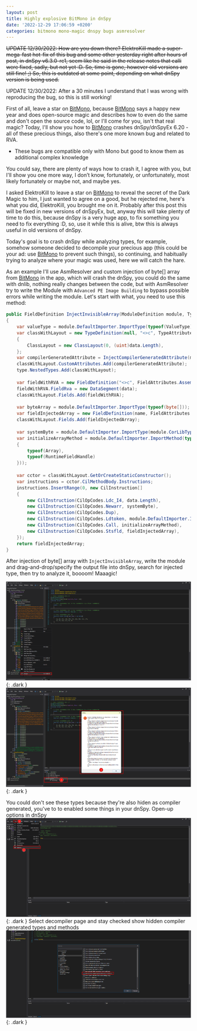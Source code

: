 ```yaml
---
layout: post
title: Highly explosive BitMono in dnSpy
date: '2022-12-29 17:06:59 +0200'
categories: bitmono mono-magic dnspy bugs asmresolver
---
```


~~UPDATE 12/30/2022:
How are you down there? ElektroKill made a super-mega-fast hot-fix of this bug and some other yesterday right after hours of post, in dnSpy v6.3.0-rc1, seem like he said in the release notes that calli were fixed, sadly, but not yet :D. So, time is gone, however old versions are still fine! ;)
So, this is outdated at some point, depending on what dnSpy version is being used.~~

UPDATE 12/30/2022:
After a 30 minutes I understand that I was wrong with reproducing the bug, so this is still working!

First of all, leave a star on [BitMono](https://github.com/sunnamed434/BitMono), because [BitMono](https://github.com/sunnamed434/BitMono) says a happy new year and does open-source magic and describes how to even do the same and don't open the source code, lol, or I'll come for you, isn't that real magic?
Today, I'll show you how to [BitMono](https://github.com/sunnamed434/BitMono) crashes dnSpy/dnSpyEx 6.20 - all of these precious things, also there's one more known bug and related to RVA.

* These bugs are compatible only with Mono but good to know them as additional complex knowledge

You could say, there are plenty of ways how to crash it, I agree with you, but I'll show you one more way, I don’t know, fortunately, or unfortunately, most likely fortunately or maybe not, and maybe yes.

I asked ElektroKill to leave a star on [BitMono](https://github.com/sunnamed434/BitMono) to reveal the secret of the Dark Magic to him, I just wanted to agree on a good, but he rejected me, here's what you did, ElektroKill, you brought me on it. Probably after this post this will be fixed in new versions of dnSpyEx, but, anyway this will take plenty of time to do this, because dnSpy is a very huge app, to fix something you need to fix everything :D, so, use it while this is alive, btw this is always useful in old versions of dnSpy.

Today's goal is to crash dnSpy while analyzing types, for example, somehow someone decided to decompile your precious app (this could be your ad: use [BitMono](https://github.com/sunnamed434/BitMono) to prevent such things), so continuing, and habitually trying to analyze where your magic was used, here we will catch the hare.

As an example I'll use AsmResolver and custom injection of byte[] array from [BitMono](https://github.com/sunnamed434/BitMono) in the app, which will crash the dnSpy, you could do the same with dnlib, nothing really changes between the code, but with AsmResolver try to write the Module with `Advanced PE Image Building` to bypass possible errors while writing the module.
Let's start with what, you need to use this method:
```csharp
public FieldDefinition InjectInvisibleArray(ModuleDefinition module, TypeDefinition type, byte[] data, string name)
{
    var valueType = module.DefaultImporter.ImportType(typeof(ValueType));
    var classWithLayout = new TypeDefinition(null, "<>c", TypeAttributes.Sealed | TypeAttributes.ExplicitLayout, module.DefaultImporter.ImportType(valueType))
    {
        ClassLayout = new ClassLayout(0, (uint)data.Length),
    };
    var compilerGeneratedAttribute = InjectCompilerGeneratedAttribute(module);
    classWithLayout.CustomAttributes.Add(compilerGeneratedAttribute);
    type.NestedTypes.Add(classWithLayout);

    var fieldWithRVA = new FieldDefinition("<>c", FieldAttributes.Assembly | FieldAttributes.Static | FieldAttributes.HasFieldRva | FieldAttributes.InitOnly, new FieldSignature(classWithLayout.ToTypeSignature()));
    fieldWithRVA.FieldRva = new DataSegment(data);
    classWithLayout.Fields.Add(fieldWithRVA);

    var byteArray = module.DefaultImporter.ImportType(typeof(byte[]));
    var fieldInjectedArray = new FieldDefinition(name, FieldAttributes.Assembly | FieldAttributes.Static, new FieldSignature(byteArray.ToTypeSignature()));
    classWithLayout.Fields.Add(fieldInjectedArray);

    var systemByte = module.DefaultImporter.ImportType(module.CorLibTypeFactory.Byte.ToTypeDefOrRef());
    var initializeArrayMethod = module.DefaultImporter.ImportMethod(typeof(RuntimeHelpers).GetMethod(nameof(RuntimeHelpers.InitializeArray), new Type[]
    {
        typeof(Array),
        typeof(RuntimeFieldHandle)
    }));

    var cctor = classWithLayout.GetOrCreateStaticConstructor();
    var instructions = cctor.CilMethodBody.Instructions;
    instructions.InsertRange(0, new CilInstruction[]
    {
        new CilInstruction(CilOpCodes.Ldc_I4, data.Length),
        new CilInstruction(CilOpCodes.Newarr, systemByte),
        new CilInstruction(CilOpCodes.Dup),
        new CilInstruction(CilOpCodes.Ldtoken, module.DefaultImporter.ImportField(fieldWithRVA)),
        new CilInstruction(CilOpCodes.Call, initializeArrayMethod),
        new CilInstruction(CilOpCodes.Stsfld, fieldInjectedArray),
    });
    return fieldInjectedArray;
}
```

After injection of byte[] array with `InjectInvisibleArray`, write the module and drag-and-drop/specify the output file into dnSpy, search for injected type, then try to analyze it, boooom! Maaagic!

![Select type and analyze](/assets/images/highly-explosive-bitmono-in-dnspy/analyze.dark.png){: .dark }
![Select analyzation drop-down method](/assets/images/highly-explosive-bitmono-in-dnspy/crash.dark.png){: .dark }

You could don't see these types because they're also hiden as compiler generated, you've to to enabled some things in your dnSpy.
Open-up options in dnSpy
![open-options](/assets/images/highly-explosive-bitmono-in-dnspy/open-options.dark.png){: .dark }
Select decompiler page and stay checked show hidden compiler generated types and methods
![show-hiden-things](/assets/images/highly-explosive-bitmono-in-dnspy/show-hiden-things.dark.png){: .dark }